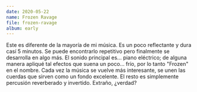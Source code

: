 ```yaml
---
date: 2020-05-22
name: Frozen Ravage
file: frozen-ravage
album: early
---
```


Este es diferente de la mayoría de mi música. Es un poco reflectante y dura casí 5 minutos. Se puede encontrarlo repetitivo pero finalmente se desarrolla en algo más. El sonido principal es... piano eléctrico; de alguna manera apliqué tal efectos que suena un poco... frío, por lo tanto "Frozen" en el nombre. Cada vez la música se vuelve más interesante, se unen las cuerdas que sirven como un fondo excelente. El resto es simplemente percusión reverberado y invertido. Extraño, ¿verdad?
